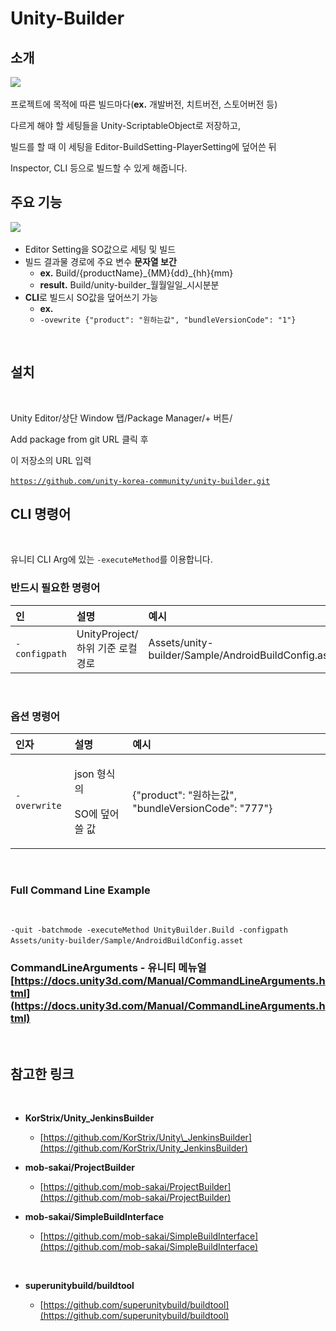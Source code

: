 # Unity-Builder

## 소개 <a id="undefined"></a>

![](https://gblobscdn.gitbook.com/assets%2F-MZR4z-_JNrTJUnxyKxJ%2F-M_8lNE-u3FbNMIJAU6k%2F-M_8n78pOJUrs-S1R6jd%2Funity-builder.gif?alt=media&token=02169a87-68b3-4c32-be07-3799703e9d6c)‌

프로젝트에 목적에 따른 빌드마다\(**ex.** 개발버전, 치트버전, 스토어버전 등\)‌

다르게 해야 할 세팅들을 Unity-ScriptableObject로 저장하고,‌

빌드를 할 때 이 세팅을 Editor-BuildSetting-PlayerSetting에 덮어쓴 뒤‌

Inspector, CLI 등으로 빌드할 수 있게 해줍니다.‌

## 주요 기능 <a id="undefined-1"></a>

![](https://gblobscdn.gitbook.com/assets%2F-MZR4z-_JNrTJUnxyKxJ%2F-M_8diDv3CtBwdjU1_xx%2F-M_8gSv_sRzTgPjTA4d1%2Fimage.png?alt=media&token=7d0d556e-b0bb-48d7-ba5f-8b401cbe5997)‌

* Editor Setting을 SO값으로 세팅 및 빌드
* 빌드 결과물 경로에 주요 변수 **문자열 보간**
  * **ex.** Build/{productName}\_{MM}{dd}\_{hh}{mm}
  * **result.** Build/unity-builder\_월월일일\_시시분분
* **CLI**로 빌드시 SO값을 덮어쓰기 가능
  * **ex.**
  * `-ovewrite {"product": "원하는값", "bundleVersionCode": "1"}`

‌

## 설치 <a id="undefined-2"></a>

‌

Unity Editor/상단 Window 탭/Package Manager/+ 버튼/‌

Add package from git URL 클릭 후‌

이 저장소의 URL 입력‌

​[`https://github.com/unity-korea-community/unity-builder.git`](https://github.com/unity-korea-community/unity-builder.git)`​`‌

## CLI 명령어 <a id="cli"></a>

‌

유니티 CLI Arg에 있는 `-executeMethod`를 이용합니다.‌

### 반드시 필요한 명령어 <a id="undefined-4"></a>

| 인 | 설명 | 예시 |
| :--- | :--- | :--- |
| `-configpath` |  UnityProject/하위 기준 로컬경로 | Assets/unity-builder/Sample/AndroidBuildConfig.asset |

‌

### 옵션 명령어 <a id="undefined-5"></a>

<table>
  <thead>
    <tr>
      <th style="text-align:left">&#xC778;&#xC790;</th>
      <th style="text-align:left">&#xC124;&#xBA85;</th>
      <th style="text-align:left">&#xC608;&#xC2DC;</th>
    </tr>
  </thead>
  <tbody>
    <tr>
      <td style="text-align:left"><code>-overwrite</code>
      </td>
      <td style="text-align:left">
        <p>json &#xD615;&#xC2DD;&#xC758;</p>
        <p>SO&#xC5D0; &#xB36E;&#xC5B4; &#xC4F8; &#xAC12;</p>
      </td>
      <td style="text-align:left">{&quot;product&quot;: &quot;&#xC6D0;&#xD558;&#xB294;&#xAC12;&quot;, &quot;bundleVersionCode&quot;:
        &quot;777&quot;}</td>
    </tr>
  </tbody>
</table>

‌

### Full Command Line Example <a id="full-command-line-example"></a>

‌

`-quit -batchmode -executeMethod UnityBuilder.Build -configpath Assets/unity-builder/Sample/AndroidBuildConfig.asset`‌

### CommandLineArguments - 유니티 메뉴얼 [https://docs.unity3d.com/Manual/CommandLineArguments.html](https://docs.unity3d.com/Manual/CommandLineArguments.html)​ <a id="commandlinearguments-https-docs-unity-3-d-com-manual-commandlinearguments-html"></a>

‌

## 참고한 링크 <a id="undefined-3"></a>

‌

* **KorStrix/Unity\_JenkinsBuilder**
  * ​[https://github.com/KorStrix/Unity\_JenkinsBuilder](https://github.com/KorStrix/Unity_JenkinsBuilder)
* **mob-sakai/ProjectBuilder**
  * ​[https://github.com/mob-sakai/ProjectBuilder](https://github.com/mob-sakai/ProjectBuilder)
* **mob-sakai/SimpleBuildInterface**

  * ​[https://github.com/mob-sakai/SimpleBuildInterface](https://github.com/mob-sakai/SimpleBuildInterface)​

  ​

* **superunitybuild/buildtool**
  * ​[https://github.com/superunitybuild/buildtool](https://github.com/superunitybuild/buildtool)


